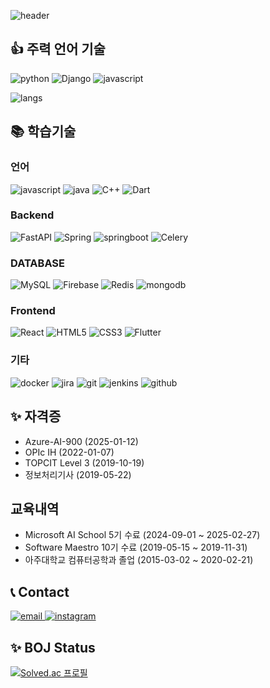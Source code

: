 ![header](https://capsule-render.vercel.app/api?type=waving&height=250&color=gradient&text=Mingi%20Kim&fontAlignY=50")

## 👍 주력 언어 기술
![python](https://img.shields.io/badge/python-3776AB?style=for-the-badge&logo=python&logoColor=white)
![Django](https://img.shields.io/badge/django-092E20?style=for-the-badge&logo=django&logoColor=white"")
![javascript](https://img.shields.io/badge/javascript-F7DF1E?style=for-the-badge&logo=javascript&logoColor=white)

![langs](https://github-readme-stats.vercel.app/api/top-langs?username=kimminki10&layout=compact)

## 📚 학습기술
### 언어
![javascript](https://img.shields.io/badge/javascript-F7DF1E?style=for-the-badge&logo=javascript&logoColor=white)
![java](https://img.shields.io/badge/java-007396?style=for-the-badge&logo=Oracle&logoColor=white)
![C++](https://img.shields.io/badge/C++-00599C?style=for-the-badge&logo=C%2B%2B&logoColor=white)
![Dart](https://img.shields.io/badge/Dart-0175C2.svg?&style=for-the-badge&logo=Dart&logoColor=white)

### Backend
![FastAPI](https://img.shields.io/badge/FastAPI-005571?style=for-the-badge&logo=fastapi)
![Spring](https://img.shields.io/badge/Spring-6DB33F?style=for-the-badge&logo=Spring&logoColor=white)
![springboot](https://img.shields.io/badge/springboot-6DB33F?style=for-the-badge&logo=springboot&logoColor=white)
![Celery](https://img.shields.io/static/v1?style=for-the-badge&message=Celery&color=37814A&logo=Celery&logoColor=FFFFFF&label)

### DATABASE
![MySQL](https://img.shields.io/badge/MySQL-4479A1?style=for-the-badge&logo=MySQL&logoColor=white)
![Firebase](https://img.shields.io/badge/Firebase-FFCA28?style=for-the-badge&logo=Firebase&logoColor=white)
![Redis](https://img.shields.io/badge/redis-DC382D?style=for-the-badge&logo=Redis&logoColor=white)
![mongodb](https://img.shields.io/badge/mongodb-47A248?style=for-the-badge&logo=mongodb&logoColor=white)

### Frontend
![React](https://img.shields.io/badge/React-61DAFB.svg?&style=for-the-badge&logo=React&logoColor=white)
![HTML5](https://img.shields.io/badge/HTML5-E34F26.svg?&style=for-the-badge&logo=HTML5&logoColor=white)
![CSS3](https://img.shields.io/badge/CSS3-1572B6.svg?&style=for-the-badge&logo=CSS3&logoColor=white)
![Flutter](https://img.shields.io/badge/Flutter-02569B?style=for-the-badge&logo=Flutter&logoColor=white)

### 기타
![docker](https://img.shields.io/badge/docker-2496ED?style=for-the-badge&logo=docker&logoColor=white)
![jira](https://img.shields.io/badge/jirasoftware-0052CC?style=for-the-badge&logo=jirasoftware&logoColor=white)
![git](https://img.shields.io/badge/Git-F05032?style=for-the-badge&logo=Git&logoColor=white)
![jenkins](https://img.shields.io/badge/jenkins-D24939?style=for-the-badge&logo=jenkins&logoColor=white)
![github](https://img.shields.io/badge/github-181717?style=for-the-badge&logo=github&logoColor=white)

## ✨ 자격증
- Azure-AI-900 (2025-01-12)
- OPIc IH (2022-01-07)
- TOPCIT Level 3 (2019-10-19)
- 정보처리기사 (2019-05-22)

## 교육내역
- Microsoft AI School 5기 수료 (2024-09-01 ~ 2025-02-27)
- Software Maestro 10기 수료 (2019-05-15 ~ 2019-11-31)
- 아주대학교 컴퓨터공학과 졸업 (2015-03-02 ~ 2020-02-21)

## 📞 Contact
<div align=left>
   <a href="mailto:pangshe10@gmail.com">
    <img alt ="email" src="https://img.shields.io/badge/email-EA4335?style=for-the-badge&logo=Gmail&logoColor=white">
  </a>
  <a href="https://kimminki10.github.io/">
    <img alt ="instagram" src="https://img.shields.io/badge/blog-%23181717?style=for-the-badge&logo=blogger&logoColor=white">
  </a>
</div>

## ✨ BOJ Status
[![Solved.ac 프로필](http://mazassumnida.wtf/api/generate_badge?boj=pangshe10)](https://solved.ac/pangshe10)
